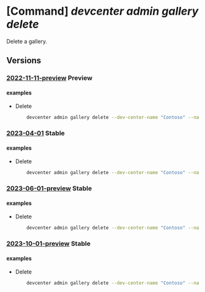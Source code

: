 # [Command] _devcenter admin gallery delete_

Delete a gallery.

## Versions

### [2022-11-11-preview](/Resources/mgmt-plane/L3N1YnNjcmlwdGlvbnMve30vcmVzb3VyY2Vncm91cHMve30vcHJvdmlkZXJzL21pY3Jvc29mdC5kZXZjZW50ZXIvZGV2Y2VudGVycy97fS9nYWxsZXJpZXMve30=/2022-11-11-preview.xml) **Preview**

<!-- mgmt-plane /subscriptions/{}/resourcegroups/{}/providers/microsoft.devcenter/devcenters/{}/galleries/{} 2022-11-11-preview -->

#### examples

- Delete
    ```bash
        devcenter admin gallery delete --dev-center-name "Contoso" --name "{galleryName}" --resource-group "rg1"
    ```

### [2023-04-01](/Resources/mgmt-plane/L3N1YnNjcmlwdGlvbnMve30vcmVzb3VyY2Vncm91cHMve30vcHJvdmlkZXJzL21pY3Jvc29mdC5kZXZjZW50ZXIvZGV2Y2VudGVycy97fS9nYWxsZXJpZXMve30=/2023-04-01.xml) **Stable**

<!-- mgmt-plane /subscriptions/{}/resourcegroups/{}/providers/microsoft.devcenter/devcenters/{}/galleries/{} 2023-04-01 -->

#### examples

- Delete
    ```bash
        devcenter admin gallery delete --dev-center-name "Contoso" --name "StandardGallery" --resource-group "rg1"
    ```

### [2023-06-01-preview](/Resources/mgmt-plane/L3N1YnNjcmlwdGlvbnMve30vcmVzb3VyY2Vncm91cHMve30vcHJvdmlkZXJzL21pY3Jvc29mdC5kZXZjZW50ZXIvZGV2Y2VudGVycy97fS9nYWxsZXJpZXMve30=/2023-06-01-preview.xml) **Stable**

<!-- mgmt-plane /subscriptions/{}/resourcegroups/{}/providers/microsoft.devcenter/devcenters/{}/galleries/{} 2023-06-01-preview -->

#### examples

- Delete
    ```bash
        devcenter admin gallery delete --dev-center-name "Contoso" --name "StandardGallery" --resource-group "rg1"
    ```

### [2023-10-01-preview](/Resources/mgmt-plane/L3N1YnNjcmlwdGlvbnMve30vcmVzb3VyY2Vncm91cHMve30vcHJvdmlkZXJzL21pY3Jvc29mdC5kZXZjZW50ZXIvZGV2Y2VudGVycy97fS9nYWxsZXJpZXMve30=/2023-10-01-preview.xml) **Stable**

<!-- mgmt-plane /subscriptions/{}/resourcegroups/{}/providers/microsoft.devcenter/devcenters/{}/galleries/{} 2023-10-01-preview -->

#### examples

- Delete
    ```bash
        devcenter admin gallery delete --dev-center-name "Contoso" --name "StandardGallery" --resource-group "rg1"
    ```

